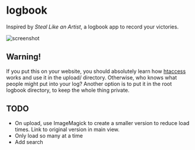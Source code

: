 # logbook
Inspired by *Steal Like an Artist*, a logbook app to record your victories.

![screenshot](http://www.threerightangles.com/logbook/img/lb_ss_50pct.png)

## Warning!
If you put this on your website, you should absolutely learn how [htaccess](https://www.seas.upenn.edu/cets/answers/auth-htpasswd.html) works and use it in the upload/ directory.  Otherwise, who knows what people might put into your log?  Another option is to put it in the root logbook directory, to keep the whole thing private.

## TODO
* On upload, use ImageMagick to create a smaller version to reduce load times.  Link to original version in main view.
* Only load so many at a time
* Add search
